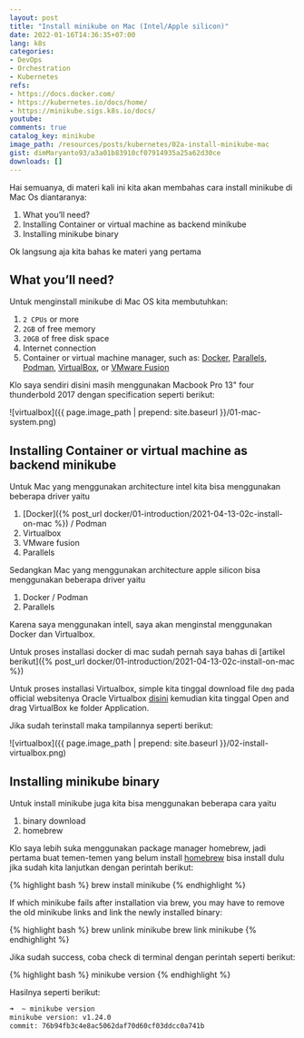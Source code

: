 ```yaml
---
layout: post
title: "Install minikube on Mac (Intel/Apple silicon)"
date: 2022-01-16T14:36:35+07:00
lang: k8s
categories:
- DevOps
- Orchestration
- Kubernetes
refs: 
- https://docs.docker.com/
- https://kubernetes.io/docs/home/
- https://minikube.sigs.k8s.io/docs/
youtube: 
comments: true
catalog_key: minikube
image_path: /resources/posts/kubernetes/02a-install-minikube-mac
gist: dimMaryanto93/a3a01b83910cf07914935a25a62d30ce
downloads: []
---
```


Hai semuanya, di materi kali ini kita akan membahas cara install minikube di Mac Os diantaranya:

1. What you’ll need?
2. Installing Container or virtual machine as backend minikube
3. Installing minikube binary

Ok langsung aja kita bahas ke materi yang pertama

## What you’ll need?

Untuk menginstall minikube di Mac OS kita membutuhkan:

1. `2 CPUs` or more
2. `2GB` of free memory
3. `20GB` of free disk space
4. Internet connection
5. Container or virtual machine manager, such as: [Docker](https://www.docker.com/products/docker-desktop), [Parallels](https://www.parallels.com/), [Podman](https://podman.io), [VirtualBox](https://www.virtualbox.org), or [VMware Fusion](https://www.vmware.com/products/fusion/)

Klo saya sendiri disini masih menggunakan Macbook Pro 13" four thunderbold 2017 dengan specification seperti berikut:

![virtualbox]({{ page.image_path | prepend: site.baseurl }}/01-mac-system.png)

## Installing Container or virtual machine as backend minikube

Untuk Mac yang menggunakan architecture intel kita bisa menggunakan beberapa driver yaitu

1. [Docker]({% post_url docker/01-introduction/2021-04-13-02c-install-on-mac %}) / Podman
2. Virtualbox
3. VMware fusion
4. Parallels

Sedangkan Mac yang menggunakan architecture apple silicon bisa menggunakan beberapa driver yaitu

1. Docker / Podman
2. Parallels

Karena saya menggunakan intell, saya akan menginstal menggunakan Docker dan Virtualbox. 

Untuk proses installasi docker di mac sudah pernah saya bahas di [artikel berikut]({% post_url docker/01-introduction/2021-04-13-02c-install-on-mac %})

Untuk proses installasi Virtualbox, simple kita tinggal download file `dmg` pada official websitenya Oracle Virtualbox [disini](https://www.virtualbox.org/wiki/Downloads) kemudian kita tinggal Open and drag VirtualBox ke folder Application.

Jika sudah terinstall maka tampilannya seperti berikut:

![virtualbox]({{ page.image_path | prepend: site.baseurl }}/02-install-virtualbox.png)

## Installing minikube binary

Untuk install minikube juga kita bisa menggunakan beberapa cara yaitu

1. binary download
2. homebrew

Klo saya lebih suka menggunakan package manager homebrew, jadi pertama buat temen-temen yang belum install [homebrew](https://brew.sh/) bisa install dulu jika sudah kita lanjutkan dengan perintah berikut:

{% highlight bash %}
brew install minikube
{% endhighlight %}

If which minikube fails after installation via brew, you may have to remove the old minikube links and link the newly installed binary:

{% highlight bash %}
brew unlink minikube
brew link minikube
{% endhighlight %}

Jika sudah success, coba check di terminal dengan perintah seperti berikut:

{% highlight bash %}
minikube version
{% endhighlight %}

Hasilnya seperti berikut:

```bash
➜  ~ minikube version
minikube version: v1.24.0
commit: 76b94fb3c4e8ac5062daf70d60cf03ddcc0a741b
```